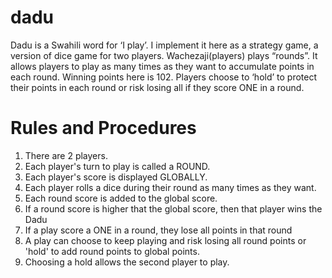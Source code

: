 # dadu
Dadu is a Swahili word for ‘I play’. I implement it here as a strategy game, a version of dice game for two players. Wachezaji(players) plays “rounds”. It allows players to play as many times as they want to accumulate points in each round. Winning points here is 102. Players choose to ‘hold’ to protect their points in each round or risk losing all if they score ONE in a round. 

# Rules and Procedures
1. There are 2 players.
2. Each player's turn to play is called a ROUND.
3. Each player's score is displayed GLOBALLY. 
4. Each player rolls a dice during their round as many times as they want.
5. Each round score is added to the global score.
6. If a round score is higher that the global score, then that player wins the Dadu
7. If a play score a ONE in a round, they lose all points in that round
8. A play can choose to keep playing and risk losing all round points or 'hold' to add round points to global points.
9. Choosing a hold allows the second player to play.

